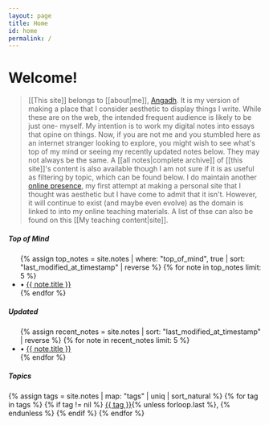 ```yaml
---
layout: page
title: Home
id: home
permalink: /
---
```


# Welcome!

> [[This site]] belongs to  [[about|me]], [Angadh](https://www.sems.qmul.ac.uk/staff/a.nanjangud). It is my version of making a place that I consider aesthetic to display things I write. While these are on the web, the intended frequent audience is likely to be just one- myself. My intention is to work my digital notes into essays that opine on things. Now, if you are not me and you stumbled here as an internet stranger looking to explore, you might wish to see what's top of my mind or seeing my recently updated notes below. They may not always be the same. A [[all notes|complete archive]] of [[this site]]'s content is also available though I am not sure if it is as useful as filtering by topic, which can be found below. I do maintain another [online presence](angadhn.com), my first attempt at making a personal site that I thought was aesthetic but I have come to admit that it isn't. However, it will continue to exist (and maybe even evolve) as the domain is linked to into my online teaching materials. A list of thse can also be found on this [[My teaching content|site]]. 
<div class="notes-grid">
  <div class="notes-column">
    <h5>Top of Mind</h5>
    <ul>
      {% assign top_notes = site.notes | where: "top_of_mind", true | sort: "last_modified_at_timestamp" | reverse %}
      {% for note in top_notes limit: 5 %}
        <li>
          • <a class="internal-link" href="{{ site.baseurl }}{{ note.url }}">{{ note.title }}</a>
        </li>
      {% endfor %}
    </ul>
  </div>

  <div class="notes-column">
    <h5>Updated</h5>
    <ul>
      {% assign recent_notes = site.notes | sort: "last_modified_at_timestamp" | reverse %}
      {% for note in recent_notes limit: 5 %}
        <li>
          • <a class="internal-link" href="{{ site.baseurl }}{{ note.url }}">{{ note.title }}</a>
        </li>
      {% endfor %}
    </ul>
  </div>
</div>

<h5>Topics</h5>

<div class="category-list">
{% assign tags = site.notes | map: "tags" | uniq | sort_natural %}
{% for tag in tags %}
  {% if tag != nil %}
    <a class="category-link" href="{{ site.baseurl }}/tags/{{ tag | slugify }}" rel="noopener">{{ tag }}</a>{% unless forloop.last %}, {% endunless %}
  {% endif %}
{% endfor %}
</div>
